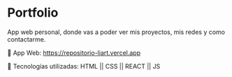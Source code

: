 # Portfolio

App web personal, donde vas a poder ver mis proyectos, mis redes y como contactarme.

 App Web: https://repositorio-liart.vercel.app

 Tecnologías utilizadas: HTML || CSS || REACT || JS
